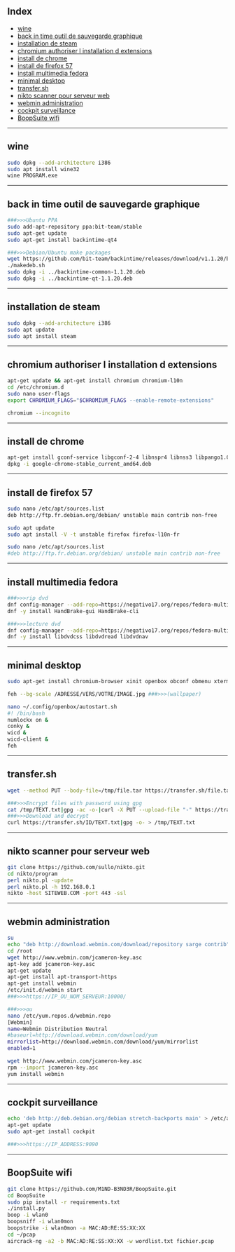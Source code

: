 ## Index

- [wine](#wine)
- [back in time outil de sauvegarde graphique](#back-in-time-outil-de-sauvegarde-graphique)
- [installation de steam](#installation-de-steam)
- [chromium authoriser l installation d extensions](#chromium-authoriser-l-installation-d-extensions)
- [install de chrome](#install-de-chrome)
- [install de firefox 57](#install-de-firefox-57)
- [install multimedia fedora](#install-multimedia-fedora)
- [minimal desktop](#minimal-desktop)
- [transfer.sh](#transfersh)
- [nikto scanner pour serveur web](#nikto-scanner-pour-serveur-web)
- [webmin administration](#webmin-administration)
- [cockpit surveillance](#cockpit-surveillance)
- [BoopSuite wifi](#boopsuite-wifi)

_____________________________________________________________________________________
wine
-------------------------------------------------------------------------------------
```bash
sudo dpkg --add-architecture i386
sudo apt install wine32 
wine PROGRAM.exe
```

_____________________________________________________________________________________
back in time outil de sauvegarde graphique
-------------------------------------------------------------------------------------
```bash
###>>>Ubuntu PPA
sudo add-apt-repository ppa:bit-team/stable
sudo apt-get update
sudo apt-get install backintime-qt4

###>>>Debian/Ubuntu make packages
wget https://github.com/bit-team/backintime/releases/download/v1.1.20/backintime-1.1.20.tar.gz
./makedeb.sh
sudo dpkg -i ../backintime-common-1.1.20.deb
sudo dpkg -i ../backintime-qt-1.1.20.deb
```

_____________________________________________________________________________________
installation de steam
-------------------------------------------------------------------------------------
```bash
sudo dpkg --add-architecture i386
sudo apt update
sudo apt install steam
```

_____________________________________________________________________________________
chromium authoriser l installation d extensions
-------------------------------------------------------------------------------------
```bash
apt-get update && apt-get install chromium chromium-l10n
cd /etc/chromium.d
sudo nano user-flags
export CHROMIUM_FLAGS="$CHROMIUM_FLAGS --enable-remote-extensions"

chromium --incognito
```

_____________________________________________________________________________________
install de chrome
-------------------------------------------------------------------------------------
```bash
apt-get install gconf-service libgconf-2-4 libnspr4 libnss3 libpango1.0-0 libappindicator1 libcurl3
dpkg -i google-chrome-stable_current_amd64.deb
```

_____________________________________________________________________________________
install de firefox 57
-------------------------------------------------------------------------------------
```bash
sudo nano /etc/apt/sources.list
deb http://ftp.fr.debian.org/debian/ unstable main contrib non-free

sudo apt update
sudo apt install -V -t unstable firefox firefox-l10n-fr

sudo nano /etc/apt/sources.list
#deb http://ftp.fr.debian.org/debian/ unstable main contrib non-free
```

_____________________________________________________________________________________
install multimedia fedora
-------------------------------------------------------------------------------------
```bash
###>>>rip dvd
dnf config-manager --add-repo=https://negativo17.org/repos/fedora-multimedia.repo
dnf -y install HandBrake-gui HandBrake-cli

###>>>lecture dvd
dnf config-manager --add-repo=https://negativo17.org/repos/fedora-multimedia.repo
dnf -y install libdvdcss libdvdread libdvdnav
```

_____________________________________________________________________________________
minimal desktop
-------------------------------------------------------------------------------------
```bash
sudo apt-get install chromium-browser xinit openbox obconf obmenu xterm leafpad wicd gmrun alsa-utils pulseaudio pcmanfm

feh --bg-scale /ADRESSE/VERS/VOTRE/IMAGE.jpg ###>>>(wallpaper)

nano ~/.config/openbox/autostart.sh
#! /bin/bash
numlockx on &
conky &
wicd &
wicd-client &
feh
```

_____________________________________________________________________________________
transfer.sh
-------------------------------------------------------------------------------------
```bash
wget --method PUT --body-file=/tmp/file.tar https://transfer.sh/file.tar -O - -nv

###>>>Encrypt files with password using gpg 
cat /tmp/TEXT.txt|gpg -ac -o-|curl -X PUT --upload-file "-" https://transfer.sh/TEXT.txt 
###>>>Download and decrypt 
curl https://transfer.sh/ID/TEXT.txt|gpg -o- > /tmp/TEXT.txt
```

_____________________________________________________________________________________
nikto scanner pour serveur web
-------------------------------------------------------------------------------------
```bash
git clone https://github.com/sullo/nikto.git
cd nikto/program
perl nikto.pl -update
perl nikto.pl -h 192.168.0.1
nikto -host SITEWEB.COM -port 443 -ssl
```

_____________________________________________________________________________________
webmin administration
-------------------------------------------------------------------------------------
```bash
su
echo "deb http://download.webmin.com/download/repository sarge contrib" >> /etc/apt/sources.list
cd /root
wget http://www.webmin.com/jcameron-key.asc
apt-key add jcameron-key.asc
apt-get update
apt-get install apt-transport-https
apt-get install webmin
/etc/init.d/webmin start
###>>>https://IP_OU_NOM_SERVEUR:10000/

###>>>ou
nano /etc/yum.repos.d/webmin.repo
[Webmin]
name=Webmin Distribution Neutral
#baseurl=http://download.webmin.com/download/yum
mirrorlist=http://download.webmin.com/download/yum/mirrorlist
enabled=1

wget http://www.webmin.com/jcameron-key.asc
rpm --import jcameron-key.asc
yum install webmin
```

_____________________________________________________________________________________
cockpit surveillance
-------------------------------------------------------------------------------------
```bash
echo 'deb http://deb.debian.org/debian stretch-backports main' > /etc/apt/sources.list.d/backports.list
apt-get update
sudo apt-get install cockpit

###>>>https://IP_ADDRESS:9090
```

_____________________________________________________________________________________
BoopSuite wifi
-------------------------------------------------------------------------------------
```bash
git clone https://github.com/M1ND-B3ND3R/BoopSuite.git
cd BoopSuite
sudo pip install -r requirements.txt
./install.py
boop -i wlan0
boopsniff -i wlan0mon
boopstrike -i wlan0mon -a MAC:AD:RE:SS:XX:XX
cd ~/pcap
aircrack-ng -a2 -b MAC:AD:RE:SS:XX:XX -w wordlist.txt fichier.pcap
```